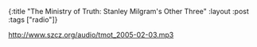 {:title "The Ministry of Truth: Stanley Milgram's Other Three"
:layout :post
:tags  ["radio"]}

<http://www.szcz.org/audio/tmot_2005-02-03.mp3>

